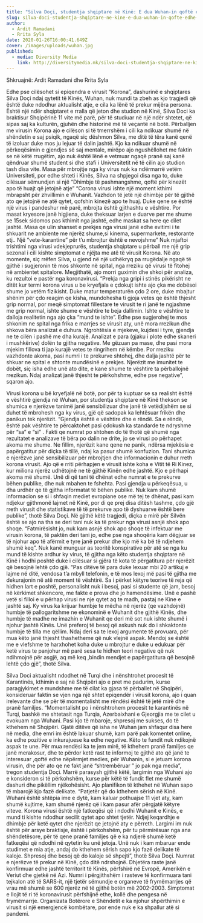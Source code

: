 ```yaml
---
title: "Silva Doçi, studentja shqiptare në Kinë: E dua Wuhan-in qoftë edhe me virus"
slug: silva-doci-studentja-shqiptare-ne-kine-e-dua-wuhan-in-qofte-edhe-me-virus
author:
  - Ardit Ramadani
  - Rrita Syla
date: 2020-01-26T16:00:41.649Z
cover: /images/uploads/wuhan.jpg
published:
  - media: Diversity Media
    link: http://diversitymedia.mk/silva-doci-studentja-shqiptare-ne-kine-e-dua-wuhan-in-qofte-edhe-me-viris/
---
```


Shkruajnë: Ardit Ramadani dhe Rrita Syla

Edhe pse cilësohet si epiqendra e virusit “Korona”, dashurinë e shqiptares Silva Doçi ndaj qytetit të Kinës, Wuhan, nuk mundi ta zbeh as kjo tragjedi që është duke ndodhur aktualisht atje, e cila ka lënë të prekur mijëra persona. Është një ndër shqiptaret e rralla që jeton dhe studion në Kinë, Silva Doci ka braktisur Shqipërinë 11 vite më parë, për të studiuar në një ndër shtetet, që sipas saj ka kulturën, gjuhën dhe historinë më të veçantë në botë.
Përballjen me virusin Korona ajo e cilëson si të tmerrshëm i cili ka ndikuar shumë në shëndetin e saj psiqik, ngaqë siç dëshmon Silva, me ditë të tëra kanë qenë të izoluar duke mos ju lejuar të dalin jashtë. Kjo ka ndikuar shumë në përkeqësimin e gjendjes së saj mentale, mirëpo ajo ngushëllohet me faktin se në këtë rrugëtim, ajo nuk është lënë e vetmuar ngaqë pranë saj kanë qëndruar shumë student si dhe stafi i Universitetit në të cilin ajo studion tash disa vite.
Masa për mbrojtje nga ky virus nuk ka ndërmarrë vetëm Universiteti, por edhe shteti i Kinës, Silva na shpjegoi disa nga to, duke cilësuar sëmundjen si një “Dhimbje të pashmangshme, qoftë për kinezët apo të huajt që jetojnë atje”
“Corona virusi ishte një moment kthimi mbrapsht për zhvillimin e Wuhanit. Vazhdon të jetë një dhimbje për të gjithë ato qe jetojnë ne atë qytet, qofshin kinezë apo te huaj. Duke qene se është një virus i pandeshur më parë, mbrojta është gjithashtu e vështire. Por masat kryesore janë higjiena, duke theksuar larjen e duarve per me shume se 15sek sidomos pas kthimit nga jashtë, edhe maskat sa here qe dilet jashtë. Masa qe ulin shanset e prekjes nga virusi janë edhe evitimi i te shkuarit ne ambiente me njerëz shume,si kinema, supermarkete, restorante etj.. Një “vete-karantine” për t’u mbrojtur është e nevojshme”
Nuk mjaftoi trishtimi nga virusi vdekjeprurës, studentja shqiptare u përball me një grip sezonal i cili kishte simptomat e njëjta me atë të virusit Korona. Në ato momente, siç rrëfen Silva, u gjend në një udhëkryq pa rrugëdalje ngaqë të gjithë i sugjeronin të mos shkonte në spital, nga rreziku që virusi të fitohej në ambientet spitalore. Megjithatë, ajo morri guximin dhe shkoi për analiza, ku rezultoi e pastër nga koronavirusi.
“Prekja nga gripi i stinës pikërisht ne ditët kur termi korona virus u be kryefjala e çdokujt ishte ajo çka me dobësoi shume jo vetëm fizikisht. Duke matur temperaturën çdo 2 ore, duke mbajtur shënim për çdo reagim qe kisha, mundohesha ti gjoja vetes qe është thjesht grip normal, por meqë simptomat fillestare te virusit te ri janë te ngjashme me grip normal, ishte shume e vështire te beja dallimin. Ishte e vështire te dalloja realitetin nga ajo çka “mund te ishte”. Edhe pse sugjerohej te mos shkonim ne spital nga frika e marrjes se virusit aty, unë mora rrezikun dhe shkova bëra analizat e duhura. Ngrohtësia e mjekeve, kujdesi i tyre, gjendja ne te cilën i pashë me dha kurajë. Analizat e para (gjaku i plote edhe skaneri i mushkërive) dolën te gjitha negative. Me gëzuan pa mase, dhe pasi mora mjekim fillova ti jap kurajë vetes te ringrihem në këmbe. Por rreziku vazhdonte akoma, pasi numri i te prekurve shtohej, dhe dalja jashtë për te shkuar ne spital e shtonte mundësinë e prekjes. Njerëzit me imunitet te dobët, siç isha edhe unë ato dite, e kane shume te vështire ta përballojnë rrezikun. Ndaj analizat janë thjesht te përkohshme, edhe pse negative”, sqaron ajo.

Virusi korona u bë kryefjalë në botë, por për ta kuptuar se sa realisht është e vështirë gjendja në Wuhan, por studentja shqiptare në Kinë thekson se shumica e njerëzve tanimë janë sensibilizuar dhe janë të vetëdijshëm se si duhet të mbrohesh nga ky virus, gjë që sadopak ka lehtësuar frikën dhe panikun tek njerëzit.
“Gjendja është e vështire dhe e rëndë. Sa e rëndë, është pak vështire te përcaktohet pasi çdokush ka standarde te ndryshme për “sa” e “si” . Fakti qe numrat po shtohen do të thotë që shumë nga rezultatet e analizave të bëra po dalin ne drite, jo se virusi po përhapet akoma me shume. Ne fillim, njerëzit kane qene ne panik, ndërsa mjekësia e papërgatitur për diçka të tillë, ndaj ka pasur shumë konfuzion. Tani shumica e njerëzve janë sensibilizuar për mbrojtjen dhe informacionin e duhur rreth korona virusit. Ajo që e rriti përhapjen e virusit ishte koha e Vitit të Ri Kinez, kur miliona njerëz udhëtojnë ne të gjithë Kinën edhe jashtë. Kjo e përhapi akoma më shumë. Unë di që tani të dhënat edhe numrat e te prekurve bëhen publike, dhe nuk mbahen te fshehta. Pasi gjendja u përkeqësua, u dha urdhër qe të gjitha informatat të bëhen publike. Nuk kam shumë informacion se si i shfaqin mediet evropiane ose më tej te dhënat, pasi kam ndjekur gjithmonë lajmet në Kinë, por di qe prej disa ditësh tashme, çdo gjë rreth virusit dhe statistikave të të prekurve apo të dyshuarve është bere publike”, thotë Silva Doçi.
Në gjithë këtë tragjedi, diçka e mirë për Silvën është se ajo na tha se deri tani nuk ka të prekur nga virusi asnjë shok apo shoqe.
“Fatmirësisht jo, nuk kam asnjë shok apo shoqe të infektuar me virusin korona, të paktën deri tani jo, edhe pse nga shoqëria kam dëgjuar se të njohur apo të afërmit e tyre janë prekur dhe kjo më ka bë të ndjehem shumë keq”.
Nuk kanë munguar as teoritë konspirative për atë se nga ku mund të kishte ardhur ky virus, të gjitha nga këto studentja shqiptare në Kinë i hodhi poshtë duke i cilësuar si gjëra të kota të përgatitura për njerëzit që besojnë lehtë çdo gjë.
“Pas ditëve të para duke lexuar mbi 20 artikuj e lajme në ditë, vendosa t’a mbyll telefonin, e të mos lexoj më pasi të gjitha me dekurajonin në atë moment të vështirë. Sa i përket këtyre teorive të reja që hidhen lart e poshtë, personalisht nuk i besoj, pasi si studente që jam, besoj në kërkimet shkencore, me fakte e prova dhe jo hamendësime. Unë e pashë vetë si filloi e u përhap virusi ne nje qytet aq te madh, pastaj ne Kine e jashtë saj. Ky virus ka krijuar humbje te mëdha në njerëz (qe vazhdojnë) humbje të pallogaritshme ne ekonominë e Wuhanit dhe gjithë Kinës, dhe humbje të madhe ne imazhin e Wuhanit qe deri më sot nuk ishte shumë i njohur jashtë Kinës. Unë preferoj të besoj që askush nuk do i shkaktonte humbje të tilla me qëllim. Ndaj deri sa te lexoj argumente të provuara, për mua këto janë thjesht thashetheme që nuk vlejnë aspak. Mendoj se është me e vlefshme te harxhohet koha duke u mbrojtur e duke u edukuar për ketë virus te panjohur më parë sesa te hidhen teori negative që nuk ndihmojnë për asgjë, aq më keq ,bindin mendjet e papërgatitura që besojnë lehtë çdo gjë”, thotë Silva.

Silva Doci aktualisht ndodhet në Turqi dhe i nënshtrohet procesit të Karantinës, kthimin e saj në Shqipëri ajo e pret me padurim, kurse paragjykimet e mundshme me të cilat ka gjasa të përballet në Shqipëri, konsideruar faktin se vjen nga një shtet epiqendër i virusit korona, ajo i quan irelevante dhe se për të momentalisht me rëndësi është të jetë mirë dhe pranë familjes.
“Momentalisht po i nënshtrohem procesit te karantinës në Turqi, bashkë me shtetasit nga Turqia, Azerbaixhani e Gjeorgjia me te cilet u evokuam nga Wuhani. Pasi kjo të mbaroje, shpresoj me sukses, do të kthehem në Shqipëri. Gjatë ditëve që isha ne Wuhan jam shfaqur disa here në media, dhe emri im është lakuar shumë, kam parë pak komentet online, ka edhe pozitive e inkurajuese ka edhe negative. Këto te fundit nuk ndikojnë aspak te une. Për mua rendësi ka te jem mirë, të kthehem pranë familjes qe janë merakosur, dhe te përdor ketë rast te informoj te gjithë ato që janë te interesuar ,qoftë edhe nëpërmjet medies, për Wuhanin, si e jetuam korona virusin, dhe për ato qe ne fakt janë “shtrembëruar ” jo pak nga media”, tregon studentja Doçi.
Marrë parasysh gjithë këtë, largimin nga Wuhani ajo e konsideron si të përkohshëm, kurse për këtë të fundit flet me shumë dashuri dhe pikëllim njëkohësisht. Ajo planifikon të kthehet në Wuhan sapo të mbarojë kjo fazë delikate.
“Patjetër që do kthehem sërish në Kinë. Wuhani është shtëpia ime e dytë, kam kaluar pothuajse 11 vjet aty, kam shumë kujtime, kam shumë njerëz që i kam pasur afër përgjatë këtyre viteve. Korona virusi është një fatkeqësi që i ndodhi Wuhanit e Kinës, e mund ti kishte ndodhur secilit qytet apo shtet tjetër. Ndjej keqardhje e dhimbje për ketë qytet dhe njerëzit qe jetojnë aty e përreth. Largimi im nuk është për arsye braktisje, është i përkohshëm, për tu përmirësuar nga ana shëndetësore, për të qene pranë familjes që e ka ndjerë shumë ketë fatkeqësi që ndodhi në qytetin ku unë jetoja. Unë nuk i kam mbaruar ende studimet e mia atje, andaj do kthehem sërish sapo kjo fazë delikate të kaloje. Shpresoj dhe besoj që do kaloje së shpejti”, thotë Silva Doçi.
Numrat e njerëzve të prekur në Kinë, çdo ditë ndrshojnë. Dhjetëra raste janë konfirmuar edhe jashtë territorit të Kinës, përfshirë në Evropë, Amerikën e Veriut dhe gjetkë në Azi.
Numri i përgjithshëm i rasteve të konfirmuara tani tejkalon atë të SARS-it, një tjetër sëmundje e organeve të frymëmarrjes që vrau më shumë se 600 njerëz në të gjithë botën më 2002-2003.
Simptomat e llojit të ri të koronavirusit përfshijnë ethe, kollë dhe pengesa në frymëmarrje.
Organizata Botërore e Shëndetit e ka njohur shpërthimin e virusit si një emergjencë kombëtare, por ende nuk e ka shpallur atë si pandemi.
